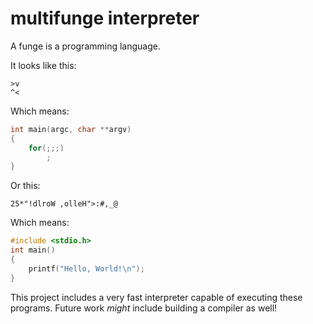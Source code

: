 # multifunge interpreter

A funge is a programming language.

It looks like this:

```befunge
>v
^<
```

Which means:

```c
int main(argc, char **argv)
{
	for(;;;)
		;
}
```

Or this:

```befunge
25*"!dlroW ,olleH">:#,_@
```

Which means:

```c
#include <stdio.h>
int main()
{
	printf("Hello, World!\n");
}
```

This project includes a very fast interpreter capable of executing these programs.  Future work _might_ include building a compiler as well!
